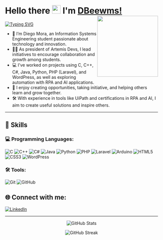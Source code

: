 # Hello there <img src="https://media.giphy.com/media/hvRJCLFzcasrR4ia7z/giphy.gif" width="28"> I'm [DBeewms!](https://github.com/DBeewms) <img src="https://c.tenor.com/TifjMVm3l-YAAAAd/tenor.gif" width="200" align="right">

<a href="https://git.io/typing-svg"><img src="https://readme-typing-svg.herokuapp.com?font=Fira+Code&pause=1000&color=FFC857&width=435&lines=Systems+Engineering+Student;Full-Stack+%26+Automation;President+of+Artemis-Devs;Teaching+is+Learning" alt="Typing SVG" /></a>

- 🌟 I’m Diego Mora, an Information Systems Engineering student passionate about technology and innovation.
- 👨‍💻 As president of Artemis Devs, I lead initiatives to encourage collaboration and growth among students.
- 💻 I’ve worked on projects using C, C++, C#, Java, Python, PHP (Laravel), and WordPress, as well as exploring automation with RPA and AI applications.
- 🚀 I enjoy creating opportunities, taking initiative, and helping others learn and grow together.
- 🛠️ With experience in tools like UiPath and certifications in RPA and AI, I aim to create useful solutions and inspire others.
  
---

## 🚀 Skills

### 💻 Programming Languages:
![C](https://img.shields.io/badge/c-%2300599C.svg?style=for-the-badge&logo=c&logoColor=white)
![C++](https://img.shields.io/badge/c++-%2300599C.svg?style=for-the-badge&logo=c%2B%2B&logoColor=white)
![C#](https://img.shields.io/badge/c%23-%23239120.svg?style=for-the-badge&logo=csharp&logoColor=white)
![Java](https://img.shields.io/badge/java-%23ED8B00.svg?style=for-the-badge&logo=openjdk&logoColor=white)
![Python](https://img.shields.io/badge/python-3670A0?style=for-the-badge&logo=python&logoColor=ffdd54)
![PHP](https://img.shields.io/badge/php-%23777BB4.svg?style=for-the-badge&logo=php&logoColor=white)
![Laravel](https://img.shields.io/badge/laravel-%23FF2D20.svg?style=for-the-badge&logo=laravel&logoColor=white)
![Arduino](https://img.shields.io/badge/-Arduino-00979D?style=for-the-badge&logo=Arduino&logoColor=white)
![HTML5](https://img.shields.io/badge/html5-%23E34F26.svg?style=for-the-badge&logo=html5&logoColor=white)
![CSS3](https://img.shields.io/badge/css3-%231572B6.svg?style=for-the-badge&logo=css3&logoColor=white)
![WordPress](https://img.shields.io/badge/WordPress-%23117AC9.svg?style=for-the-badge&logo=WordPress&logoColor=white)

### 🛠️ Tools:
![Git](https://img.shields.io/badge/git-%23F05033.svg?style=for-the-badge&logo=git&logoColor=white)
![GitHub](https://img.shields.io/badge/github-%23121011.svg?style=for-the-badge&logo=github&logoColor=white)

## 🌐 Connect with me:
[![LinkedIn](https://img.shields.io/badge/linkedin-%230077B5.svg?style=for-the-badge&logo=linkedin&logoColor=white)](https://www.linkedin.com/in/dbeewms/?locale=en_US)

---

<p align="center">
  <img src="https://github-readme-stats.vercel.app/api?username=DBeewms&show_icons=true&title_color=7A7ADB&icon_color=2234AE&text_color=D3D3D3&bg_color=0,000000,130F40&locale=en" alt="GitHub Stats" />
</p>

<p align="center">
       <img src="https://github-readme-streak-stats.herokuapp.com/?user=DBeewms&background=000000&stroke=130F40&ring=2234AE&fire=D3D3D3&currStreakNum=D3D3D3&sideNums=D3D3D3&currStreakLabel=D3D3D3&sideLabels=D3D3D3&dates=D3D3D3" alt="GitHub Streak" />
</p>
